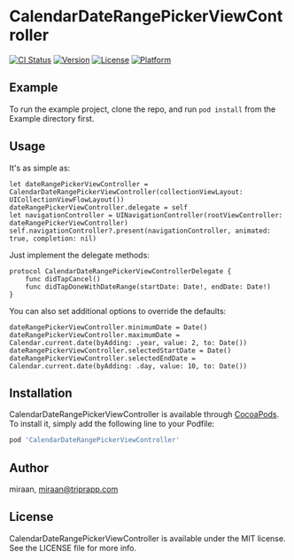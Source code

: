 # CalendarDateRangePickerViewController

[![CI Status](http://img.shields.io/travis/miraan/CalendarDateRangePickerViewController.svg?style=flat)](https://travis-ci.org/miraan/CalendarDateRangePickerViewController)
[![Version](https://img.shields.io/cocoapods/v/CalendarDateRangePickerViewController.svg?style=flat)](http://cocoapods.org/pods/CalendarDateRangePickerViewController)
[![License](https://img.shields.io/cocoapods/l/CalendarDateRangePickerViewController.svg?style=flat)](http://cocoapods.org/pods/CalendarDateRangePickerViewController)
[![Platform](https://img.shields.io/cocoapods/p/CalendarDateRangePickerViewController.svg?style=flat)](http://cocoapods.org/pods/CalendarDateRangePickerViewController)

## Example

To run the example project, clone the repo, and run `pod install` from the Example directory first.

## Usage

It's as simple as:

```
let dateRangePickerViewController = CalendarDateRangePickerViewController(collectionViewLayout: UICollectionViewFlowLayout())
dateRangePickerViewController.delegate = self
let navigationController = UINavigationController(rootViewController: dateRangePickerViewController)
self.navigationController?.present(navigationController, animated: true, completion: nil)
```

Just implement the delegate methods:

```
protocol CalendarDateRangePickerViewControllerDelegate {
    func didTapCancel()
    func didTapDoneWithDateRange(startDate: Date!, endDate: Date!)
}
```

You can also set additional options to override the defaults:

```
dateRangePickerViewController.minimumDate = Date()
dateRangePickerViewController.maximumDate = Calendar.current.date(byAdding: .year, value: 2, to: Date())
dateRangePickerViewController.selectedStartDate = Date()
dateRangePickerViewController.selectedEndDate = Calendar.current.date(byAdding: .day, value: 10, to: Date())
```

## Installation

CalendarDateRangePickerViewController is available through [CocoaPods](http://cocoapods.org). To install
it, simply add the following line to your Podfile:

```ruby
pod 'CalendarDateRangePickerViewController'
```

## Author

miraan, miraan@triprapp.com

## License

CalendarDateRangePickerViewController is available under the MIT license. See the LICENSE file for more info.
